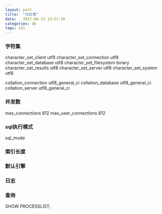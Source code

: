 ```yaml
---
layout: post
title:  "分区表"
date:   2017-08-23 13:21:30
categories: db
tags: sql
---
```


### 字符集
character_set_client	    utf8
character_set_connection	utf8
character_set_database	    utf8
character_set_filesystem	binary
character_set_results	    utf8
character_set_server	    utf8
character_set_system	    utf8

collation_connection	utf8_general_ci
collation_database	    utf8_general_ci
collation_server	    utf8_general_ci

### 并发数
max_connections	            812
max_user_connections	    812

### sql执行模式
sql_mode

### 索引长度


### 默认引擎


### 日志


### 查询
SHOW PROCESSLIST;
